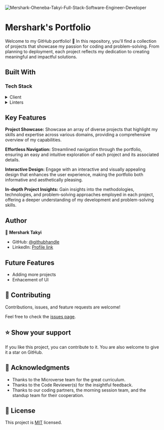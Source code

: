 <!-- PROJECT DESCRIPTION -->
![Mershark-Oheneba-Takyi-Full-Stack-Software-Engineer-Developer](https://github.com/mershark/Portfolio/assets/113654948/8e1308b7-7e11-41c8-bde1-934c9c40e565)

# Mershark's Portfolio<a name="about-project"></a>

Welcome to my GitHub portfolio! 👋 In this repository, you'll find a collection of projects that showcase my passion for coding and problem-solving. From planning to deployment, each project reflects my dedication to creating meaningful and impactful solutions.

## Built With <a name="built-with"></a>

### Tech Stack <a name="tech-stack"></a>

<details>
  <summary>Client</summary>
  <ul>
    <li><a href="https://developer.mozilla.org/en-US/docs/Web/HTML">HTML</a></li>
    <li><a href="https://developer.mozilla.org/en-US/docs/Web/CSS">Css</a></li>
    <li><a href="https://developer.mozilla.org/en-US/docs/Web/JavaScript">JavaScript</a></li>
  </ul>
</details>

<details>
  <summary>Linters</summary>
  <ul>
    <li><a href="https://eslint.org/">ESLint</a></li>
    <li><a href="https://stylelint.io/">Stylelint</a></li>
  </ul>
</details>

<!-- Features -->

## Key Features <a name="key-features"></a>

**Project Showcase:** Showcase an array of diverse projects that highlight my skills and expertise across various domains, providing a comprehensive overview of my capabilities.

**Effortless Navigation:** Streamlined navigation through the portfolio, ensuring an easy and intuitive exploration of each project and its associated details.

**Interactive Design:** Engage with an interactive and visually appealing design that enhances the user experience, making the portfolio both informative and aesthetically pleasing.

**In-depth Project Insights:** Gain insights into the methodologies, technologies, and problem-solving approaches employed in each project, offering a deeper understanding of my development and problem-solving skills.

<!-- AUTHORS -->

## Author <a name="authors"></a>

👤 **Mershark Takyi**

- GitHub: [@githubhandle](https://github.com/mershark)
- LinkedIn: [Profile link](https://www.linkedin.com/in/mershark/)

<!-- FUTURE FEATURES -->

## Future Features <a name="future-features"></a>

- Adding more projects
- Enhacement of UI

<!-- CONTRIBUTING -->

## 🤝 Contributing <a name="contributing"></a>

Contributions, issues, and feature requests are welcome!

Feel free to check the [issues page](https://github.com/mershark/Portfolio/issues).

<!-- SUPPORT -->

## ⭐️ Show your support <a name="support"></a>

If you like this project, you can contribute to it. You are also welcome to give it a star on GitHub.

<!-- ACKNOWLEDGEMENTS -->

## 🙏 Acknowledgments <a name="acknowledgements"></a>
- Thanks to the Microverse team for the great curriculum.
- Thanks to the Code Reviewer(s) for the insightful feedback.
- Thanks to our coding partners, the morning session team, and the standup team for their cooperation.

<!-- LICENSE -->

## 📝 License <a name="license"></a>

This project is [MIT](./LICENSE) licensed.
